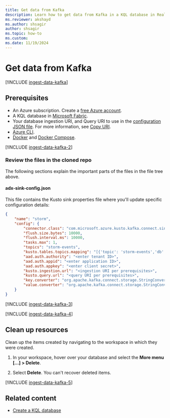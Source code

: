 ```yaml
---
title: Get data from Kafka
description: Learn how to get data from Kafka in a KQL database in Real-Time Intelligence.
ms.reviewer: akshayd
ms.author: shsagir
author: shsagir
ms.topic: how-to
ms.custom:
ms.date: 11/19/2024
---
```

# Get data from Kafka

[!INCLUDE [ingest-data-kafka](~/../kusto-repo/data-explorer/includes/cross-repo/ingest-data-kafka.md)]

## Prerequisites

* An Azure subscription. Create a [free Azure account](https://azure.microsoft.com/free/).
* A KQL database in [Microsoft Fabric](create-database.md).
* Your database ingestion URI, and Query URI to use in the [configuration JSON file](#adx-sink-configjson). For more information, see [Copy URI](access-database-copy-uri.md#copy-uri).
* [Azure CLI](/cli/azure/install-azure-cli).
* [Docker](https://docs.docker.com/get-docker/) and [Docker Compose](https://docs.docker.com/compose/install).

[!INCLUDE [ingest-data-kafka-2](~/../kusto-repo/data-explorer/includes/cross-repo/ingest-data-kafka-2.md)]

### Review the files in the cloned repo

The following sections explain the important parts of the files in the file tree above.

#### adx-sink-config.json

This file contains the Kusto sink properties file where you'll update specific configuration details:

```json
{
    "name": "storm",
    "config": {
        "connector.class": "com.microsoft.azure.kusto.kafka.connect.sink.KustoSinkConnector",
        "flush.size.bytes": 10000,
        "flush.interval.ms": 10000,
        "tasks.max": 1,
        "topics": "storm-events",
        "kusto.tables.topics.mapping": "[{'topic': 'storm-events','db': '<enter database name>', 'table': 'Storms','format': 'csv', 'mapping':'Storms_CSV_Mapping'}]",
        "aad.auth.authority": "<enter tenant ID>",
        "aad.auth.appid": "<enter application ID>",
        "aad.auth.appkey": "<enter client secret>",
        "kusto.ingestion.url": "<ingestion URI per prerequisites>",
        "kusto.query.url": "<query URI per prerequisites>",
        "key.converter": "org.apache.kafka.connect.storage.StringConverter",
        "value.converter": "org.apache.kafka.connect.storage.StringConverter"
    }
}
```

[!INCLUDE [ingest-data-kafka-3](~/../kusto-repo/data-explorer/includes/cross-repo/ingest-data-kafka-3.md)]

[!INCLUDE [ingest-data-kafka-4](~/../kusto-repo/data-explorer/includes/cross-repo/ingest-data-kafka-4.md)]

## Clean up resources

Clean up the items created by navigating to the workspace in which they were created.

1. In your workspace, hover over your database and select the **More menu [...] > Delete**.

1. Select **Delete**. You can't recover deleted items.

[!INCLUDE [ingest-data-kafka-5](~/../kusto-repo/data-explorer/includes/cross-repo/ingest-data-kafka-5.md)]

## Related content

* [Create a KQL database](create-database.md)
